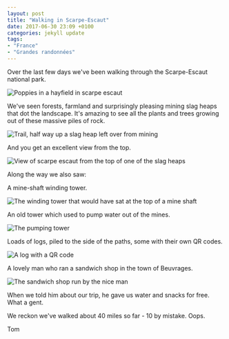 ```yaml
---
layout: post
title: "Walking in Scarpe-Escaut"
date: 2017-06-30 23:09 +0100
categories: jekyll update
tags:
- "France"
- "Grandes randonnées"
---
```

Over the last few days we've been walking through the Scarpe-Escaut national park.

![Poppies in a hayfield in scarpe escaut](https://github.com/tombye/trexit/raw/gh-pages/assets/images/poppy-field.jpg)

We've seen forests, farmland and surprisingly pleasing mining slag heaps that dot the landscape. It's amazing to see all the plants and trees growing out of these massive piles of rock.

![Trail, half way up a slag heap left over from mining](https://github.com/tombye/trexit/raw/gh-pages/assets/images/climbing-slagheap.jpg)

And you get an excellent view from the top.

![View of scarpe escaut from the top of one of the slag heaps](https://github.com/tombye/trexit/raw/gh-pages/assets/images/top-of-slag-heap-rucksacks.jpg)

Along the way we also saw:

A mine-shaft winding tower.

![The winding tower that would have sat at the top of a mine shaft](https://github.com/tombye/trexit/raw/gh-pages/assets/images/mine-shaft-winding-tower.jpg)

An old tower which used to pump water out of the mines.

![The pumping tower](https://github.com/tombye/trexit/raw/gh-pages/assets/images/pumping-tower.jpg)

Loads of logs, piled to the side of the paths, some with their own QR codes.

![A log with a QR code](https://github.com/tombye/trexit/raw/gh-pages/assets/images/qr-coded-log.jpg)

A lovely man who ran a sandwich shop in the town of Beuvrages.

![The sandwich shop run by the nice man](https://github.com/tombye/trexit/raw/gh-pages/assets/images/sandwich-shop.jpg)

When we told him about our trip, he gave us water and snacks for free. What a gent.

We reckon we've walked about 40 miles so far - 10 by mistake. Oops.

Tom

